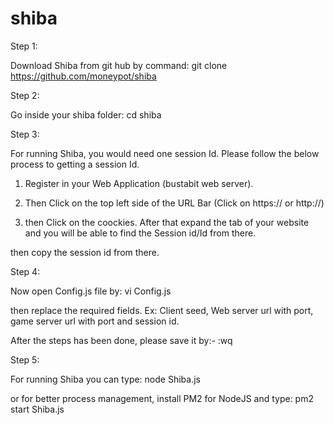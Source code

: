 shiba
=====
Step 1:

Download Shiba from git hub by command: git clone https://github.com/moneypot/shiba

Step 2:

Go inside your shiba folder: cd shiba

Step 3:

For running Shiba, you would need one session Id. Please follow the below process to getting a session Id.

1. Register in your Web Application (bustabit web server).
2. Then Click on the top left side of the URL Bar (Click on https:// or http://)

3. then Click on the coockies. After that expand the tab of your website and you will be able to find the Session id/Id from there.

then copy the session id from there.

Step 4:

Now open Config.js file by: vi Config.js

then replace the required fields. Ex: Client seed, Web server url with port, game server url with port and session id.

After the steps has been done, please save it by:- :wq

Step 5:

For running Shiba you can type: node Shiba.js

or for better process management, install PM2 for NodeJS and type: pm2 start Shiba.js
